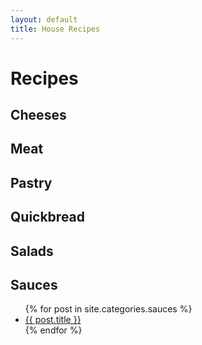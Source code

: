 ```yaml
---
layout: default
title: House Recipes
---
```


# Recipes

## Cheeses

## Meat

## Pastry

## Quickbread

## Salads

## Sauces

<ul class="posts">
    {% for post in site.categories.sauces %}
      <li><a href="{{ post.url }}">{{ post.title }}</a></li>
    {% endfor %}
</ul>
